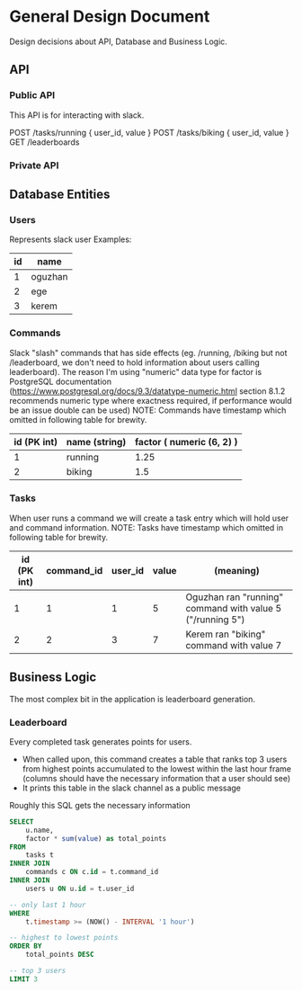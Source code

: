 # General Design Document

Design decisions about API, Database and Business Logic.

## API

### Public API

This API is for interacting with slack.

POST /tasks/running { user_id, value }
POST /tasks/biking { user_id, value }
GET /leaderboards

### Private API

## Database Entities

### Users

Represents slack user
Examples:

| id  | name    |
| --- | ------- |
| 1   | oguzhan |
| 2   | ege     |
| 3   | kerem   |

### Commands

Slack "slash" commands that has side effects (eg. /running, /biking but not /leaderboard, we don't need to hold information about users calling leaderboard). The reason I'm using "numeric" data type for factor is PostgreSQL documentation (https://www.postgresql.org/docs/9.3/datatype-numeric.html section 8.1.2 recommends numeric type where exactness required, if performance would be an issue double can be used) NOTE: Commands have timestamp which omitted in following table for brewity.

| id (PK int) | name (string) | factor ( numeric (6, 2) ) |
| ----------- | ------------- | ------------------------- |
| 1           | running       | 1.25                      |
| 2           | biking        | 1.5                       |

### Tasks

When user runs a command we will create a task entry which will hold user and command information. NOTE: Tasks have timestamp which omitted in following table for brewity.

| id (PK int) | command_id | user_id | value | (meaning)                                                 |
| ----------- | ---------- | ------- | ----- | --------------------------------------------------------- |
| 1           | 1          | 1       | 5     | Oguzhan ran "running" command with value 5 ("/running 5") |
| 2           | 2          | 3       | 7     | Kerem ran "biking" command with value 7                   |

## Business Logic

The most complex bit in the application is leaderboard generation.

### Leaderboard

Every completed task generates points for users.

- When called upon, this command creates a table that ranks top 3 users from
  highest points accumulated to the lowest within the last hour frame (columns
  should have the necessary information that a user should see)
- It prints this table in the slack channel as a public message

Roughly this SQL gets the necessary information

```sql
SELECT
    u.name,
    factor * sum(value) as total_points
FROM
    tasks t
INNER JOIN
    commands c ON c.id = t.command_id
INNER JOIN
    users u ON u.id = t.user_id

-- only last 1 hour
WHERE
    t.timestamp >= (NOW() - INTERVAL '1 hour')

-- highest to lowest points
ORDER BY
    total_points DESC

-- top 3 users
LIMIT 3
```

